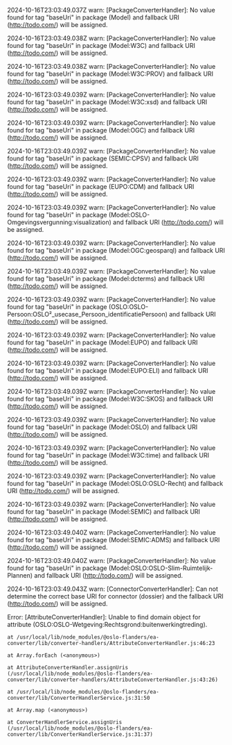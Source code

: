 2024-10-16T23:03:49.037Z warn: [PackageConverterHandler]: No value found for tag "baseUri" in package (Model) and fallback URI (http://todo.com/) will be assigned.

2024-10-16T23:03:49.038Z warn: [PackageConverterHandler]: No value found for tag "baseUri" in package (Model:W3C) and fallback URI (http://todo.com/) will be assigned.

2024-10-16T23:03:49.038Z warn: [PackageConverterHandler]: No value found for tag "baseUri" in package (Model:W3C:PROV) and fallback URI (http://todo.com/) will be assigned.

2024-10-16T23:03:49.039Z warn: [PackageConverterHandler]: No value found for tag "baseUri" in package (Model:W3C:xsd) and fallback URI (http://todo.com/) will be assigned.

2024-10-16T23:03:49.039Z warn: [PackageConverterHandler]: No value found for tag "baseUri" in package (Model:OGC) and fallback URI (http://todo.com/) will be assigned.

2024-10-16T23:03:49.039Z warn: [PackageConverterHandler]: No value found for tag "baseUri" in package (SEMIC:CPSV) and fallback URI (http://todo.com/) will be assigned.

2024-10-16T23:03:49.039Z warn: [PackageConverterHandler]: No value found for tag "baseUri" in package (EUPO:CDM) and fallback URI (http://todo.com/) will be assigned.

2024-10-16T23:03:49.039Z warn: [PackageConverterHandler]: No value found for tag "baseUri" in package (Model:OSLO-Omgevingsvergunning:visualization) and fallback URI (http://todo.com/) will be assigned.

2024-10-16T23:03:49.039Z warn: [PackageConverterHandler]: No value found for tag "baseUri" in package (Model:OGC:geosparql) and fallback URI (http://todo.com/) will be assigned.

2024-10-16T23:03:49.039Z warn: [PackageConverterHandler]: No value found for tag "baseUri" in package (Model:dcterms) and fallback URI (http://todo.com/) will be assigned.

2024-10-16T23:03:49.039Z warn: [PackageConverterHandler]: No value found for tag "baseUri" in package (OSLO:OSLO-Persoon:OSLO²_usecase_Persoon_identificatiePersoon) and fallback URI (http://todo.com/) will be assigned.

2024-10-16T23:03:49.039Z warn: [PackageConverterHandler]: No value found for tag "baseUri" in package (Model:EUPO) and fallback URI (http://todo.com/) will be assigned.

2024-10-16T23:03:49.039Z warn: [PackageConverterHandler]: No value found for tag "baseUri" in package (Model:EUPO:ELI) and fallback URI (http://todo.com/) will be assigned.

2024-10-16T23:03:49.039Z warn: [PackageConverterHandler]: No value found for tag "baseUri" in package (Model:W3C:SKOS) and fallback URI (http://todo.com/) will be assigned.

2024-10-16T23:03:49.039Z warn: [PackageConverterHandler]: No value found for tag "baseUri" in package (Model:OSLO) and fallback URI (http://todo.com/) will be assigned.

2024-10-16T23:03:49.039Z warn: [PackageConverterHandler]: No value found for tag "baseUri" in package (Model:W3C:time) and fallback URI (http://todo.com/) will be assigned.

2024-10-16T23:03:49.039Z warn: [PackageConverterHandler]: No value found for tag "baseUri" in package (Model:OSLO:OSLO-Recht) and fallback URI (http://todo.com/) will be assigned.

2024-10-16T23:03:49.039Z warn: [PackageConverterHandler]: No value found for tag "baseUri" in package (Model:SEMIC) and fallback URI (http://todo.com/) will be assigned.

2024-10-16T23:03:49.040Z warn: [PackageConverterHandler]: No value found for tag "baseUri" in package (Model:SEMIC:ADMS) and fallback URI (http://todo.com/) will be assigned.

2024-10-16T23:03:49.040Z warn: [PackageConverterHandler]: No value found for tag "baseUri" in package (Model:OSLO:OSLO-Slim-Ruimtelijk-Plannen) and fallback URI (http://todo.com/) will be assigned.

2024-10-16T23:03:49.043Z warn: [ConnectorConverterHandler]: Can not determine the correct base URI for connector (dossier) and the fallback URI (http://todo.com/) will be assigned.

Error: [AttributeConverterHandler]: Unable to find domain object for attribute (OSLO:OSLO-Wetgeving:Rechtsgrond:buitenwerkingtreding).

    at /usr/local/lib/node_modules/@oslo-flanders/ea-converter/lib/converter-handlers/AttributeConverterHandler.js:46:23

    at Array.forEach (<anonymous>)

    at AttributeConverterHandler.assignUris (/usr/local/lib/node_modules/@oslo-flanders/ea-converter/lib/converter-handlers/AttributeConverterHandler.js:43:26)

    at /usr/local/lib/node_modules/@oslo-flanders/ea-converter/lib/ConverterHandlerService.js:31:50

    at Array.map (<anonymous>)

    at ConverterHandlerService.assignUris (/usr/local/lib/node_modules/@oslo-flanders/ea-converter/lib/ConverterHandlerService.js:31:37)

